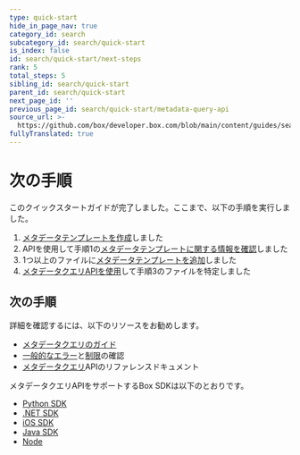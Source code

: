 ```yaml
---
type: quick-start
hide_in_page_nav: true
category_id: search
subcategory_id: search/quick-start
is_index: false
id: search/quick-start/next-steps
rank: 5
total_steps: 5
sibling_id: search/quick-start
parent_id: search/quick-start
next_page_id: ''
previous_page_id: search/quick-start/metadata-query-api
source_url: >-
  https://github.com/box/developer.box.com/blob/main/content/guides/search/quick-start/next-steps.md
fullyTranslated: true
---
```

# 次の手順

このクイックスタートガイドが完了しました。ここまで、以下の手順を実行しました。

1. [メタデータテンプレートを作成][stepone]しました
2. APIを使用して手順1の[メタデータテンプレートに関する情報を確認][stepthree]しました
3. 1つ以上のファイルに[メタデータテンプレートを追加][steptwo]しました
4. [メタデータクエリAPIを使用][stepfour]して手順3のファイルを特定しました

## 次の手順

詳細を確認するには、以下のリソースをお勧めします。

* [メタデータクエリのガイド][mqg]
* [一般的なエラー][ce]と[制限][lims]の確認
* [メタデータクエリ][mq]APIのリファレンスドキュメント

メタデータクエリAPIをサポートするBox SDKは以下のとおりです。

* [Python SDK][python]
* [.NET SDK][node]
* [iOS SDK][ios]
* [Java SDK][java]
* [Node][node]

[stepone]: g://search/quick-start/create-metadata-template/

[steptwo]: g://search/quick-start/apply-template-to-file/

[stepthree]: g://search/quick-start/locate-template-info/

[stepfour]: g://search/quick-start/metadata-query-api/

[mq]: e://post-metadata-queries-execute-read/

[mqg]: g://metadata/queries/

[ce]: g://metadata/queries/errors/

[lims]: g://metadata/queries/limitations/

[node]: https://github.com/box/box-node-sdk/blob/3fcc0d8bbd1ca11f1a3a78d741e4572718af53f0/docs/metadata.md#query

[python]: https://github.com/box/box-python-sdk/blob/main/docs/usage/search.md#metadata-query

[ios]: https://github.com/box/box-ios-sdk/blob/c5ff8396e28c31fcf3c433f1b9e8f2f0d7a0e0db/docs/usage/search.md#metadata-search

[java]: https://github.com/box/box-java-sdk/blob/5e3a96c903fffa198c97e981ce75765a69bd6cb6/doc/metadata_template.md#execute-metadata-query

[node]: https://github.com/box/box-node-sdk/blob/3fcc0d8bbd1ca11f1a3a78d741e4572718af53f0/docs/metadata.md